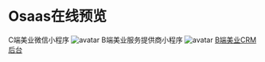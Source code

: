 # Osaas在线预览
C端美业微信小程序
![avatar](https://cdn.wanwuyoulian.com/20200301115211.jpg)
B端美业服务提供商小程序
![avatar](https://cdn.wanwuyoulian.com/20200301115155.jpg)
[B端美业CRM后台](https://test.wanwuyoulian.com)




